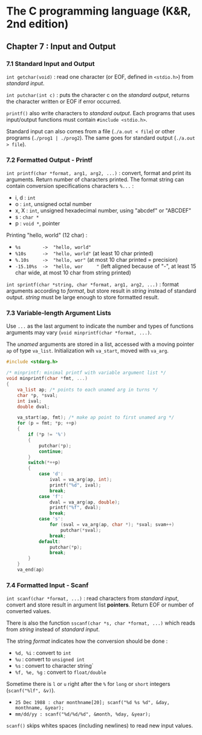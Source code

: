 The C programming language (K&R, 2nd edition)
=============================================

Chapter 7 : Input and Output
----------------------------

### 7.1 Standard Input and Output
`int getchar(void)` : read one character (or EOF, defined in `<stdio.h>`) from
_standard input_.

`int putchar(int c)` : puts the character c on the _standard output_, returns
the character written or EOF if error occurred.

`printf()` also write characters to _standard output_. Each programs that uses
input/output functions must contain `#include <stdio.h>`.

Standard input can also comes from a file (`./a.out < file`) or other programs
(`./prog1 | ./prog2`). The same goes for standard output (`./a.out > file`).

### 7.2 Formatted Output - Printf
`int printf(char *format, arg1, arg2, ...)` : convert, format and print its
arguments. Return number of characters printed. The format string can contain
conversion specifications characters `%...` :
* i, d : `int`
* o : `int`, unsigned octal number
* x, X : `int`, unsigned hexadecimal number, using "abcdef" or "ABCDEF"
* s : `char *`
* p : `void *`, pointer

Printing "hello, world" (12 char) :
* `%s        ->  "hello, world"`
* `%10s      ->  "hello, world"` (at least 10 char printed)
* `%.10s     ->  "hello, wor"` (at most 10 char printed = precision)
* `-15.10%s  ->  "hello, wor     "` (left aligned because of "-", at least 15
  char wide, at most 10 char from string printed)

`int sprintf(char *string, char *format, arg1, arg2, ...)` : format arguments
according to _format_, but store result in _string_ instead of standard output.
_string_ must be large enough to store formatted result.

### 7.3 Variable-length Argument Lists
Use `...` as the last argument to indicate the number and types of functions
arguments may vary (`void minprintf(char *format, ...)`.

The _unamed_ arguments are stored in a list, accessed with a moving pointer `ap`
of type `va_list`. Initialization wih `va_start`, moved with `va_arg`.
```C
#include <stdarg.h>

/* minprintf: minimal printf with variable argument list */
void minprintf(char *fmt, ...)
{
    va_list ap; /* points to each unamed arg in turns */
    char *p, *sval;
    int ival;
    double dval;

    va_start(ap, fmt); /* make ap point to first unamed arg */
    for (p = fmt; *p; ++p)
    {
        if (*p != '%')
        {
            putchar(*p);
            continue;
        }
        switch(*++p)
        {
            case 'd':
                ival = va_arg(ap, int);
                printf("%d", ival);
                break;
            case 'f':
                dval = va_arg(ap, double);
                printf("%f", dval);
                break;
            case 's':
                for (sval = va_arg(ap, char *); *sval; svam++)
                    putchar(*sval);
                break;
            default:
                putchar(*p);
                break;
        }
    }
    va_end(ap)
```

### 7.4 Formatted Input - Scanf
`int scanf(char *format, ...)` : read characters from _standard input_, convert
and store result in argument list **pointers**. Return EOF or number of
converted values.

There is also the function `sscanf(char *s, char *format, ...)` which reads from
_string_ instead of _standard input_.

The string _format_ indicates how the conversion should be done :
* `%d, %i` : convert to `int`
* `%u` : convert to `unsigned int`
* `%s` : convert to character string`
* `%f, %e, %g` : convert to `float/double`

Sometime there is `l` or `u` right after the `%` for `long` or `short` integers
(`scanf("%lf", &v)`).

* `25 Dec 1988 : char monthname[20]; scanf("%d %s %d", &day, monthname, &year);`
* `mm/dd/yy : scanf("%d/%d/%d", &month, %day, &year);`

`scanf()` skips whites spaces (including newlines) to read new input values.
